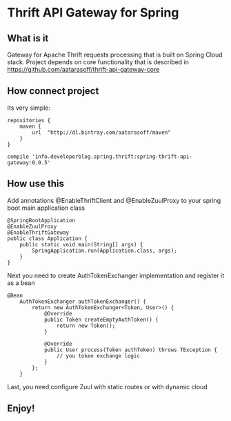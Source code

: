 # Thrift API Gateway for Spring

## What is it

Gateway for Apache Thrift requests processing that is built on Spring Cloud stack. Project depends on core functionality that is described in https://github.com/aatarasoff/thrift-api-gateway-core
## How connect project

Its very simple:

```
repositories {
    maven {
        url  "http://dl.bintray.com/aatarasoff/maven"
    }
}
```

```
compile 'info.developerblog.spring.thrift:spring-thrift-api-gateway:0.0.5'
```

## How use this

Add annotations @EnableThriftClient and @EnableZuulProxy to your spring boot main application class

```
@SpringBootApplication
@EnableZuulProxy
@EnableThriftGateway
public class Application {
    public static void main(String[] args) {
        SpringApplication.run(Application.class, args);
    }
}
```

Next you need to create AuthTokenExchanger implementation and register it as a bean

```
@Bean
    AuthTokenExchanger authTokenExchanger() {
        return new AuthTokenExchanger<Token, User>() {
            @Override
            public Token createEmptyAuthToken() {
                return new Token();
            }

            @Override
            public User process(Token authToken) throws TException {
                // you token exchange logic
            }
        };
    }
```

Last, you need configure Zuul with static routes or with dynamic cloud

## Enjoy!
